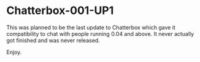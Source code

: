 # Chatterbox-001-UP1
This was planned to be the last update to Chatterbox which gave it compatibility to chat with people running 0.04 and above. It never actually got finished and was never released.

Enjoy.
